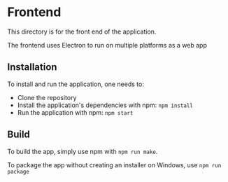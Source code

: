 # Frontend

This directory is for the front end of the application.

The frontend uses Electron to run on multiple platforms as a web app

## Installation

To install and run the application, one needs to:

- Clone the repository
- Install the application's dependencies with npm: `npm install`
- Run the application with npm: `npm start`

## Build

To build the app, simply use npm with `npm run make`.

To package the app without creating an installer on Windows, use `npm run package`